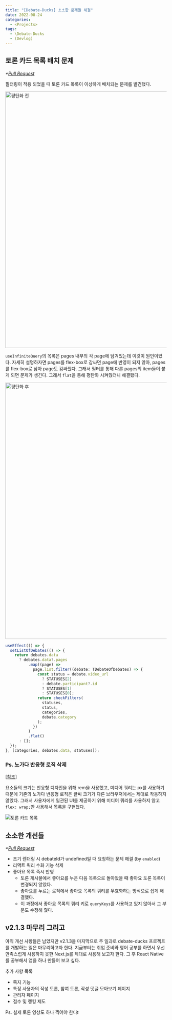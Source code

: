 ```yaml
---
title: "[Debate-Ducks] 소소한 문제들 해결"
date: 2022-08-24
categories:
  - <Projects>
tags:
  - \Debate-Ducks
  - (Devlog)
---
```


## 토론 카드 목록 배치 문제

_\*[Pull Request](https://github.com/SuSang-YuHee/Debate-Ducks-Client/pull/137)_

필터링이 적용 되었을 때 토론 카드 목록이 이상하게 배치되는 문제를 발견했다.

<img width="800" alt="평탄화 전" src="https://user-images.githubusercontent.com/84524514/186474935-27f8d4e7-1722-4dae-91b3-ce4b77910c07.png">

`useInfiniteQuery`의 목록은 pages 내부의 각 page에 담겨있는데 이것이 원인이었다. 자세히 설명하자면 pages를 flex-box로 감싸면 page에 반영이 되지 않아, pages를 flex-box로 삼아 page도 감싸줬다. 그래서 필터를 통해 다른 pages의 item들이 붙게 되면 문제가 생긴다. 그래서 `flat`을 통해 평탄화 시켜줬더니 해결됐다.

<img width="800" alt="평탄화 후" src="https://user-images.githubusercontent.com/84524514/186474952-587f940d-7d67-461e-8eca-c39d90fb4b45.png">

```ts
useEffect(() => {
  setListOfDebates(() => {
    return debates.data
      ? debates.data?.pages
          .map((page) =>
            page.list.filter((debate: TDebateOfDebates) => {
              const status = debate.video_url
                ? STATUSES[2]
                : debate.participant?.id
                ? STATUSES[1]
                : STATUSES[0];
              return checkFilters(
                statuses,
                status,
                categories,
                debate.category
              );
            })
          )
          .flat()
      : [];
  });
}, [categories, debates.data, statuses]);
```

### Ps. 노가다 반응형 로직 삭제

[[참조]](/posts/projects/debate-ducks/17/#반응형-작업)

요소들의 크기는 반응형 디자인을 위해 rem을 사용했고, 미디어 쿼리는 px를 사용하기 때문에 기존의 노가다 반응형 로직은 글씨 크기가 다른 브라우저에서는 제대로 작동하지 않았다. 그래서 사용자에게 일관된 UI를 제공하기 위해 미디어 쿼리를 사용하지 않고 `flex: wrap;`만 사용해서 목록을 구현했다.

![토론 카드 목록](https://user-images.githubusercontent.com/84524514/186492328-e21ec115-10a8-465a-ba18-eb05fe8e7c19.gif)

## 소소한 개선들

_\*[Pull Request](https://github.com/SuSang-YuHee/Debate-Ducks-Client/pull/136)_

- 초기 렌더링 시 debateId가 undefined일 때 요청하는 문제 해결 (by `enabled`)
- 리액트 쿼리 수화 기능 삭제
- 좋아요 목록 즉시 반영
  - 토론 게시물에서 좋아요를 누운 다음 목록으로 돌아왔을 때 좋아요 토론 목록이 변경되지 않았다.
  - 좋아요를 누르는 로직에서 좋아요 목록의 쿼리를 무효화하는 방식으로 쉽게 해결했다.
  - 이 과정에서 좋아요 목록의 쿼리 키로 `queryKeys`를 사용하고 있지 않아서 그 부분도 수정해 줬다.

## v2.1.3 마무리 그리고

아직 개선 사항들은 남았지만 v2.1.3을 마지막으로 주 일과로 debate-ducks 프로젝트를 개발하는 일은 마무리하고자 한다. 지금부터는 취업 준비와 영어 공부를 하면서 우선 만족스럽게 사용하지 못한 Next.js를 제대로 사용해 보고자 한다. 그 후 React Native를 공부해서 앱을 하나 만들어 보고 싶다.

추가 사항 목록

- 쪽지 기능
- 특정 사용자의 작성 토론, 참여 토론, 작성 댓글 모아보기 페이지
- 관리자 페이지
- 점수 및 랭킹 제도

Ps. 실제 토론 영상도 하나 찍어야 한다❗️
